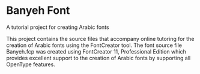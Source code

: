 # Banyeh Font
A tutorial project for creating Arabic fonts

This project contains the source files that accompany online tutoring for the creation of Arabic fonts using the FontCreator tool.
The font source file Banyeh.fcp was created using FontCreator 11, Professional Edition which provides excellent support to the creation of Arabic fonts by supporting all OpenType features.
